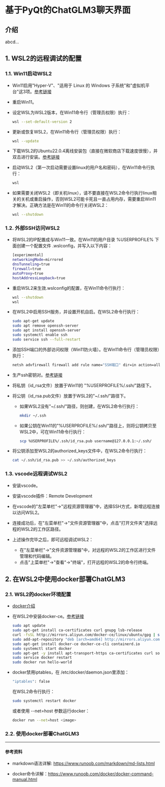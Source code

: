 # 基于PyQt的ChatGLM3聊天界面

## 介绍

abcd...

## 1. WSL2的远程调试的配置

### 1.1. Win11启动WSL2

* Win11启用"Hyper-V"、"适用于 Linux 的 Windows 子系统"和"虚拟机平台"这3项。[参考链接](https://cloud.tencent.com/developer/article/2273536)
* 重启Win11。
* 设定WSL为WSL2版本，在Win11命令行（管理员权限）执行：

    ```bash
    wsl --set-default-version 2
    ```

* 更新或恢复WSL2，在Win11命令行（管理员权限）执行：

    ```bash
    wsl --update
    ```

* 下载WSL2的Ubuntu22.0.4离线安装包（直接在微软商店下载速度很慢），并双击进行安装。[参考链接](https://blog.csdn.net/qq401195092/article/details/133717025)
* 启动WSL2（第一次启动需要设置linux的用户名和密码），在Win11命令行执行：

    ```bash
    wsl
    ```

* 如果需要关闭WSL2（即关机linux），请不要直接在WSL2命令行执行linux相关的关机或重启操作，否则WSL2可能卡死且一直占用内存，需要重启Win11才解决。正确方法是在Win11的命令行关闭WSL2：

    ```bash
    wsl --shutdown
    ```

### 1.2. 外部SSH访问WSL2

* 将WSL2的IP配置成与Win11一致。在Win11的用户目录 %USERPROFILE% 下面创建一个配置文件 .wslconfig，并写入以下内容：

    ```bash
    [experimental]
    networkingMode=mirrored
    dnsTunneling=true
    firewall=true
    autoProxy=true
    hostAddressLoopback=true
    ```

* 重启WSL2来生效.wslconfig的配置，在Win11命令行执行：

    ```bash
    wsl --shutdown
    wsl
    ```

* 在WSL2中启用SSH服务，并设置开机自启。在WSL2命令行执行：

    ```bash
    sudo apt-get update
    sudo apt remove openssh-server
    sudo apt install openssh-server
    sudo systemctl enable ssh
    sudo service ssh --full-restart
    ```

* 添加SSH端口的外部访问权限（Win11防火墙）。在Win11命令行（管理员权限）执行：

    ```bash
    netsh advfirewall firewall add rule name="SSH端口" dir=in action=allow protocol=TCP localport=22
    ```

* 生产ssh密钥对。[参考链接](https://zhuanlan.zhihu.com/p/634030527)
* 将私钥（id_rsa文件）放置于Win11的 "%USERPROFILE%/.ssh/"路径下。
* 将公钥（id_rsa.pub文件）放置于WSL2的"~/.ssh/"路径下。
  * 如果WSL2没有"~/.ssh/"路径，则创建，在WSL2命令行执行：

    ```bash
    mkdir ~/.ssh
    ```

  * 如果公钥在Win11的"%USERPROFILE%/.ssh/"路径上，则将公钥拷贝至WSL2中，可在Win11命令行执行：

    ```bash
    scp %USERPROFILE%/.ssh/id_rsa.pub username@127.0.0.1:~/.ssh/
    ```

* 将公钥添加至WSL2的authorized_keys文件中，在WSL2命令行执行：

    ```bash
    cat ~/.ssh/id_rsa.pub >> ~/.ssh/authorized_keys
    ```

### 1.3. vscode远程调试WSL2

* 安装vscode。
* 安装vscode插件：Remote Development
* 在vscode的"左菜单栏"->"远程资源管理器"中，选择SSH方式，新增远程连接以访问WSL2。
* 连接成功后，在"左菜单栏"->"文件资源管理器"中，点击"打开文件夹"选择远程的WSL2的工作区路径。

* 上述操作完毕之后，即可远程调试WSL2：
  * 在"左菜单栏"->"文件资源管理器"中，对远程的WSL2的工作区进行文件管理和代码编辑。
  * 点击"上菜单栏"->"查看"->"终端"，打开远程的WSL2的命令行终端。

## 2. 在WSL2中使用docker部署ChatGLM3

### 2.1. WSL2的docker环境配置

* [docker介绍](https://zhuanlan.zhihu.com/p/107981897)

* 在WSL2中安装docker-ce。[参考链接](https://zhuanlan.zhihu.com/p/651148141)

    ```bash
    sudo apt update
    sudo apt-get install ca-certificates curl gnupg lsb-release
    curl -fsSL http://mirrors.aliyun.com/docker-ce/linux/ubuntu/gpg | sudo apt-key add -
    sudo add-apt-repository "deb [arch=amd64] http://mirrors.aliyun.com/docker-ce/linux/ubuntu $(lsb_release -cs) stable"
    sudo apt-get install docker-ce docker-ce-cli containerd.io
    sudo systemctl start docker
    sudo apt-get -y install apt-transport-https ca-certificates curl software-properties-common
    sudo service docker restart
    sudo docker run hello-world
    ```

* docker禁用iptables，在 /etc/docker/daemon.json里添加：

    ```bash
    "iptables": false
    ```

    在WSL2命令行执行：

    ```bash
    sudo systemctl restart docker
    ```

    或者使用 --net=host 参数运行docker：

    ```bash
    docker run --net=host <image>
    ```

### 2.2. 使用docker部署ChatGLM3

------------------------------------------------------------------------

#### 参考资料

* markdown语法详解: <https://www.runoob.com/markdown/md-lists.html>

* docker命令详解：<https://www.runoob.com/docker/docker-command-manual.html>
